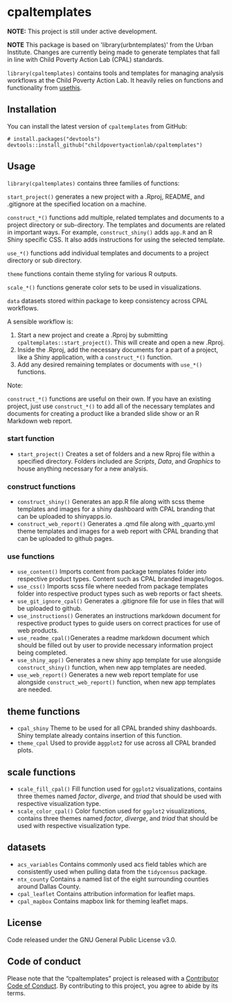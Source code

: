 
# cpaltemplates

**NOTE:** This project is still under active development.

**NOTE** This package is based on 'library(urbntemplates)' from the Urban Institute. Changes are currently being made to generate templates that fall in line with Child Poverty Action Lab (CPAL) standards.

`library(cpaltemplates)` contains tools and templates for managing
analysis workflows at the Child Poverty Action Lab. It heavily relies on
functions and functionality from
[usethis](https://github.com/r-lib/usethis).

## Installation

You can install the latest version of `cpaltemplates` from GitHub:

    # install.packages("devtools")
    devtools::install_github("childpovertyactionlab/cpaltemplates")

## Usage

`library(cpaltemplates)` contains three families of functions:

`start_project()` generates a new project with a .Rproj, README, and
.gitignore at the specified location on a machine.

`construct_*()` functions add multiple, related templates and documents
to a project directory or sub-directory. The templates and documents are
related in important ways. For example, `construct_shiny()` adds `app.R`
and an R Shiny specific CSS. It also adds instructions for using the
selected template.

`use_*()` functions add individual templates and documents to a project
directory or sub directory.

`theme` functions contain theme styling for various R outputs.

`scale_*()` functions generate color sets to be used in visualizations.

`data` datasets stored within package to keep consistency across CPAL workflows.

A sensible workflow is:

1)  Start a new project and create a .Rproj by submitting
    `cpaltemplates::start_project()`. This will create and open a new
    .Rproj.
2)  Inside the .Rproj, add the necessary documents for a part of a
    project, like a Shiny application, with a `construct_*()` function.
3)  Add any desired remaining templates or documents with `use_*()`
    functions.

Note:

`construct_*()` functions are useful on their own. If you have an
existing project, just use `construct_*()` to add all of the necessary
templates and documents for creating a product like a branded slide show
or an R Markdown web report.

### start function

  - `start_project()` Creates a set of folders and a new Rproj file within a specified directory. Folders included are _Scripts_, _Data_, and _Graphics_ to house anything necessary for a new analysis.

### construct functions

  - `construct_shiny()` Generates an app.R file along with scss theme templates and images for a shiny dashboard with CPAL branding that can be uploaded to shinyapps.io.
  - `construct_web_report()` Generates a .qmd file along with _quarto.yml theme templates and images for a web report with CPAL branding that can be uploaded to github pages.

### use functions

  - `use_content()` Imports content from package templates folder into respective product types. Content such as CPAL branded images/logos.
  - `use_css()` Imports scss file where needed from package templates folder into respective product types such as web reports or fact sheets. 
  - `use_git_ignore_cpal()` Generates a .gitignore file for use in files that will be uploaded to github.
  - `use_instructions()` Generates an instructions markdown document for respective product types to guide users on correct practices for use of web products.
  - `use_readme_cpal()`Generates a readme markdown document which should be filled out by user to provide necessary information project being completed.
  - `use_shiny_app()` Generates a new shiny app template for use alongside `construct_shiny()` function, when new app templates are needed.
  - `use_web_report()` Generates a new web report  template for use alongside `construct_web_report()` function, when new app templates are needed.

## theme functions
  - `cpal_shiny` Theme to be used for all CPAL branded shiny dashboards. Shiny template already contains insertion of this function.
  - `theme_cpal` Used to provide a`ggplot2` for use across all CPAL branded plots. 

## scale functions
  - `scale_fill_cpal()` Fill function used for `ggplot2` visualizations, contains three themes named _factor_, _diverge_, and _triad_ that should be used with respective visualization type.
  - `scale_color_cpal()` Color function used for `ggplot2` visualizations, contains three themes named _factor_, _diverge_, and _triad_ that should be used with respective visualization type.

## datasets
  - `acs_variables` Contains commonly used acs field tables which are consistently used when pulling data from the `tidycensus` package.
  - `ntx_county` Contains a named list of the eight surrounding counties around Dallas County.
  - `cpal_leaflet` Contains attribution information for leaflet maps.
  - `cpal_mapbox` Contains mapbox link for theming leaflet maps.

## License

Code released under the GNU General Public License v3.0.

## Code of conduct

Please note that the “cpaltemplates” project is released with a
[Contributor Code of Conduct](CODE_OF_CONDUCT.md). By contributing to
this project, you agree to abide by its terms.
